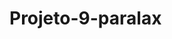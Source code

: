 # Projeto-9-paralax
 <div>
    <img src="https://user-images.githubusercontent.com/97771245/197842378-f60c0dc3-69d2-438f-9a3c-41df368367e8.gif" alt="">
</div>